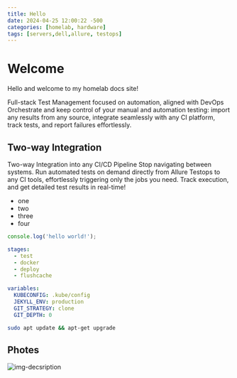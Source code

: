 ```yaml
---
title: Hello
date: 2024-04-25 12:00:22 -500
categories: [homelab, hardware]
tags: [servers,dell,allure, testops]
---
```


# Welcome

Hello and welcome to my homelab docs site!

Full-stack Test Management focused on automation, aligned with DevOps
Orchestrate and keep control of your manual and automation testing: import any results from any source, integrate seamlessly with any CI platform, track tests, and report failures effortlessly.

## Two-way Integration

Two-way Integration into any CI/CD Pipeline
Stop navigating between systems.
Run automated tests on demand directly from Allure Testops to any CI tools, effortlessly triggering only the jobs you need. Track execution, and get detailed test results in real-time!

* one
* two
* three
* four


```javascript
console.log('hello world!');
```

```yml
stages:
  - test
  - docker
  - deploy
  - flushcache

variables:
  KUBECONFIG: .kube/config
  JEKYLL_ENV: production
  GIT_STRATEGY: clone
  GIT_DEPTH: 0
```

```bash
sudo apt update && apt-get upgrade
```

## Photes
![img-decsription](https://qameta.io/assets/testopslogo.791e9566.svg)
